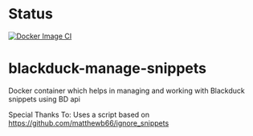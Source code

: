 # Status
[![Docker Image CI](https://github.com/snakka-hv/blackduck-manage-snippets/actions/workflows/docker-image.yml/badge.svg?branch=main)](https://github.com/snakka-hv/blackduck-manage-snippets/actions/workflows/docker-image.yml)

# blackduck-manage-snippets
Docker container which helps in managing and working with Blackduck snippets using BD api

Special Thanks To:
Uses a script based on https://github.com/matthewb66/ignore_snippets
